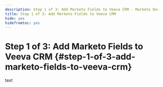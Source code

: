 ```yaml
---
description: Step 1 of 3: Add Marketo Fields to Veeva CRM - Marketo Docs - Product Documentation
title: Step 1 of 3: Add Marketo Fields to Veeva CRM
hide: yes
hidefromtoc: yes
---
```

# Step 1 of 3: Add Marketo Fields to Veeva CRM {#step-1-of-3-add-marketo-fields-to-veeva-crm}

text
